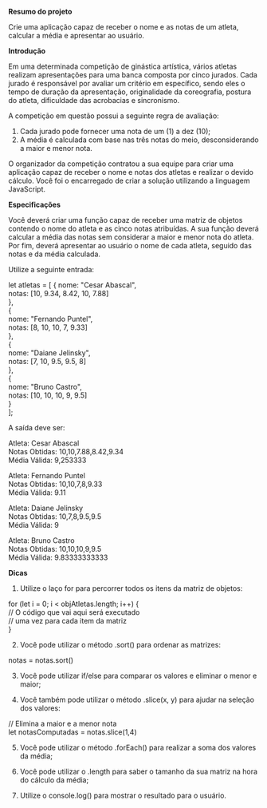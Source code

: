 **Resumo do projeto**

Crie uma aplicação capaz de receber o nome e as notas de um atleta, calcular a média e apresentar ao usuário.



**Introdução**

Em uma determinada competição de ginástica artística, vários atletas realizam apresentações para uma banca composta por cinco jurados.
Cada jurado é responsável por avaliar um critério em específico, sendo eles o tempo de duração da apresentação, originalidade da coreografia,
postura do atleta, dificuldade das acrobacias e sincronismo.

A competição em questão possui a seguinte regra de avaliação:

1. Cada jurado pode fornecer uma nota de um (1) a dez (10);
2. A média é calculada com base nas três notas do meio, desconsiderando a maior e menor nota.
   
O organizador da competição contratou a sua equipe para criar uma aplicação capaz de receber o nome e notas dos atletas e realizar o devido cálculo.
Você foi o encarregado de criar a solução utilizando a linguagem JavaScript.



**Especificações**

Você deverá criar uma função capaz de receber uma matriz de objetos contendo o nome do atleta e as cinco notas atribuídas.
A sua função deverá calcular a média das notas sem considerar a maior e menor nota do atleta. 
Por fim, deverá apresentar ao usuário o nome de cada atleta, seguido das notas e da média calculada.

Utilize a seguinte entrada:

let atletas = [
 {
   nome: "Cesar Abascal",  
   notas: [10, 9.34, 8.42, 10, 7.88]  
 },  
 {  
   nome: "Fernando Puntel",  
   notas:  [8, 10, 10, 7, 9.33]  
 },  
 {  
   nome: "Daiane Jelinsky",  
   notas: [7, 10, 9.5, 9.5, 8]  
 },  
 {  
   nome: "Bruno Castro",  
   notas: [10, 10, 10, 9, 9.5]  
 }  
];  

A saída deve ser:

Atleta: Cesar Abascal  
Notas Obtidas: 10,10,7.88,8.42,9.34  
Média Válida: 9,253333  

Atleta: Fernando Puntel  
Notas Obtidas: 10,10,7,8,9.33  
Média Válida: 9.11  

Atleta: Daiane Jelinsky  
Notas Obtidas: 10,7,8,9.5,9.5  
Média Válida: 9  

Atleta: Bruno Castro  
Notas Obtidas: 10,10,10,9,9.5  
Média Válida: 9.83333333333  



**Dicas**

1. Utilize o laço for para percorrer todos os itens da matriz de objetos:  

for (let i = 0; i < objAtletas.length; i++) {  
    // O código que vai aqui será executado  
    // uma vez para cada item da matriz  
}  

2. Você pode utilizar o método .sort() para ordenar as matrizes:  

notas = notas.sort()  

3. Você pode utilizar if/else para comparar os valores e eliminar o menor e maior;

4. Você também pode utilizar o método .slice(x, y) para ajudar na seleção dos valores:

// Elimina a maior e a menor nota  
let notasComputadas = notas.slice(1,4)  

5. Você pode utilizar o método .forEach() para realizar a soma dos valores da média;

6. Você pode utilizar o .length para saber o tamanho da sua matriz na hora do cálculo da média;

7. Utilize o console.log() para mostrar o resultado para o usuário.
